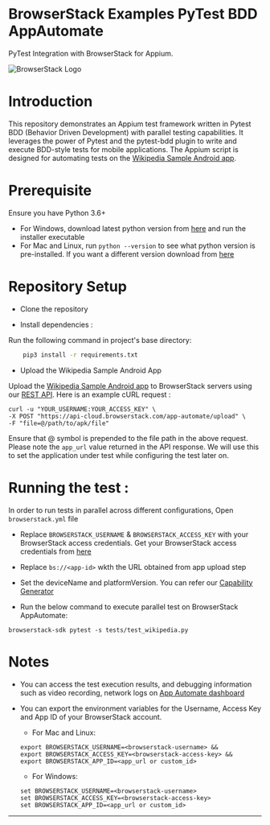# BrowserStack Examples PyTest BDD AppAutomate

PyTest Integration with BrowserStack for Appium.

![BrowserStack Logo](https://d98b8t1nnulk5.cloudfront.net/production/images/layout/logo-header.png?1469004780)

# Introduction

This repository demonstrates an Appium test framework written in Pytest BDD (Behavior Driven Development) with parallel testing capabilities. It leverages the power of Pytest and the pytest-bdd plugin to write and execute BDD-style tests for mobile applications. 
The Appium script is designed for automating tests on the [Wikipedia Sample Android app](https://www.browserstack.com/app-automate/sample-apps/android/WikipediaSample.apk). 

# Prerequisite

Ensure you have Python 3.6+
    
- For Windows, download latest python version from [here](https://www.python.org/downloads/windows/) and run the installer executable
- For Mac and Linux, run `python --version` to see what python version is pre-installed. If you want a different version download from [here](https://www.python.org/downloads/)

# Repository Setup

- Clone the repository

- Install dependencies :

Run the following command in project's base directory:
```sh
    pip3 install -r requirements.txt
```

- Upload the Wikipedia Sample Android App

Upload the [Wikipedia Sample Android app](https://www.browserstack.com/app-automate/sample-apps/android/WikipediaSample.apk) to BrowserStack servers using our [REST API](https://www.browserstack.com/docs/app-automate/api-reference/appium/apps#upload-an-app). Here is an example cURL request :

```
curl -u "YOUR_USERNAME:YOUR_ACCESS_KEY" \
-X POST "https://api-cloud.browserstack.com/app-automate/upload" \
-F "file=@/path/to/apk/file"
```

Ensure that @ symbol is prepended to the file path in the above request. Please note the `app_url` value returned in the API response. We will use this to set the application under test while configuring the test later on.

# Running the test :

In order to run tests in parallel across different configurations, Open `browserstack.yml` file

- Replace `BROWSERSTACK_USERNAME` & `BROWSERSTACK_ACCESS_KEY` with your BrowserStack access credentials. Get your BrowserStack access credentials from [here](https://www.browserstack.com/accounts/settings)

- Replace `bs://<app-id>` wkth the URL obtained from app upload step

- Set the deviceName and platformVersion. You can refer our [Capability Generator](https://www.browserstack.com/app-automate/capabilities)
    
- Run the below command to execute parallel test on BrowserStack AppAutomate:
```
browserstack-sdk pytest -s tests/test_wikipedia.py
```

# Notes
- You can access the test execution results, and debugging information such as video recording, network logs on [App Automate dashboard](https://app-automate.browserstack.com/dashboard)

- You can export the environment variables for the Username, Access Key and App ID of your BrowserStack account.

    - For Mac and Linux: 
    ```
    export BROWSERSTACK_USERNAME=<browserstack-username> &&
    export BROWSERSTACK_ACCESS_KEY=<browserstack-access-key> &&
    export BROWSERSTACK_APP_ID=<app_url or custom_id>
    ```
    - For Windows:
    ```
    set BROWSERSTACK_USERNAME=<browserstack-username> 
    set BROWSERSTACK_ACCESS_KEY=<browserstack-access-key> 
    set BROWSERSTACK_APP_ID=<app_url or custom_id>
    ```

---
